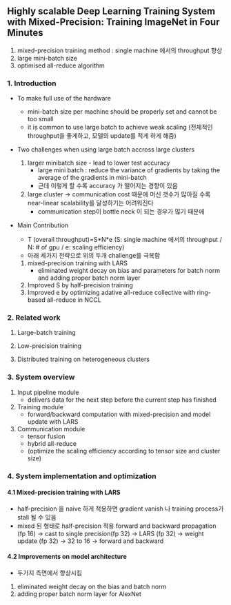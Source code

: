 ## Highly scalable Deep Learning Training System with Mixed-Precision: Training ImageNet in Four Minutes
1. mixed-precision training method : single machine 에서의 throughput 향상
2. large mini-batch size
3. optimised all-reduce algorithm

### 1. Introduction
- To make full use of the hardware
	- mini-batch size per machine should be properly set and cannot be too small
	- it is common to use large batch to achieve weak scaling (전체적인 throughput을 좋게하고, 모델의 update를 적게 하게 해줌)

- Two challenges when using large batch accross large clusters
	1. larger minibatch size - lead to lower test accuracy
		- large mini batch : reduce the variance of gradients by taking the average of the gradients in mini-batch
		- 근데 이렇게 할 수록 accuracy 가 떨어지는 경향이 있음
	2. large cluster -> communication cost 때문에 머신 갯수가 많아질 수록 near-linear scalability를 달성하기는 어려워진다
		- communication step이 bottle neck 이 되는 경우가 많기 때문에

- Main Contribution
	- T (overall throughput)=S\*N\*e (S: single machine 에서의 throughput / N: # of gpu / e: scaling efficiency)
	- 아래 세가지 전략으로 위의 두개 challenge를 극복함
	1. mixed-precision training with LARS
		- eliminated weight decay on bias and parameters for batch norm and adding proper batch norm layer
	2. Improved S by half-precision training
	3. Improved e by optimizing adative all-reduce collective with ring-based all-reduce in NCCL

### 2. Related work
1. Large-batch training

2. Low-precision training

3. Distributed training on heterogeneous clusters

### 3. System overview
1. Input pipeline module
	- delivers data for the next step before the current step has finished
2. Training module
	- forward/backward computation with mixed-precision and model update with LARS
3. Communication module
	- tensor fusion
	- hybrid all-reduce
	- (optimize the scaling efficiency according to tensor size and cluster size)

### 4. System implementation and optimization
#### 4.1 Mixed-precision training with LARS
- half-precision 을 naive 하게 적용하면 gradient vanish 나 training process가 stall 될 수 있음
- mixed 된 형태로 half-precision 적용
	forward and backward propagation (fp 16)
	-> cast to single precision(fp 32)
	-> LARS (fp 32)
	-> weight update (fp 32)
	-> 32 to 16
	-> forward and backward

#### 4.2 Improvements on model architecture
- 두가지 측면에서 향상시킴
1. eliminated weight decay on the bias and batch norm
2. adding proper batch norm layer for AlexNet












